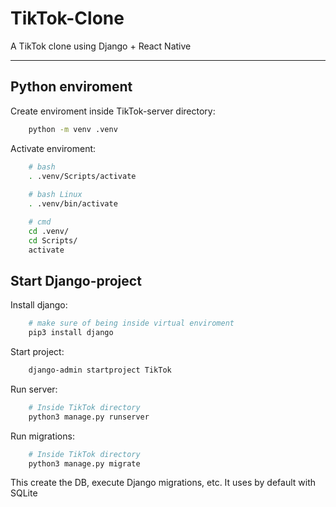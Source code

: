 # TikTok-Clone
A TikTok clone using Django + React Native

---

## Python enviroment
Create enviroment inside TikTok-server directory:
```bash
    python -m venv .venv
```
Activate enviroment:
```bash
    # bash
    . .venv/Scripts/activate
    
    # bash Linux
    . .venv/bin/activate

    # cmd
    cd .venv/
    cd Scripts/
    activate
```

## Start Django-project
Install django:
```bash
    # make sure of being inside virtual enviroment
    pip3 install django
```

Start project:
```bash
    django-admin startproject TikTok
```

Run server:
```bash
    # Inside TikTok directory
    python3 manage.py runserver
```

Run migrations:
```bash
    # Inside TikTok directory
    python3 manage.py migrate
```
This create the DB, execute Django migrations, etc.
It uses by default with SQLite
